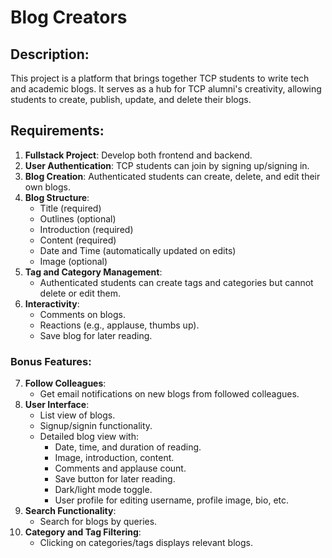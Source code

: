 # Blog Creators

## Description:
This project is a platform that brings together TCP students to write tech and academic blogs. It serves as a hub for TCP alumni's creativity, allowing students to create, publish, update, and delete their blogs.

## Requirements:
1. **Fullstack Project**: Develop both frontend and backend.
2. **User Authentication**: TCP students can join by signing up/signing in.
3. **Blog Creation**: Authenticated students can create, delete, and edit their own blogs.
4. **Blog Structure**:
   - Title (required)
   - Outlines (optional)
   - Introduction (required)
   - Content (required)
   - Date and Time (automatically updated on edits)
   - Image (optional)
5. **Tag and Category Management**:
   - Authenticated students can create tags and categories but cannot delete or edit them.
6. **Interactivity**:
   - Comments on blogs.
   - Reactions (e.g., applause, thumbs up).
   - Save blog for later reading.
   
### Bonus Features:
7. **Follow Colleagues**:
   - Get email notifications on new blogs from followed colleagues.
8. **User Interface**:
   - List view of blogs.
   - Signup/signin functionality.
   - Detailed blog view with:
     - Date, time, and duration of reading.
     - Image, introduction, content.
     - Comments and applause count.
     - Save button for later reading.
     - Dark/light mode toggle.
     - User profile for editing username, profile image, bio, etc.
9. **Search Functionality**:
   - Search for blogs by queries.
10. **Category and Tag Filtering**:
    - Clicking on categories/tags displays relevant blogs.

